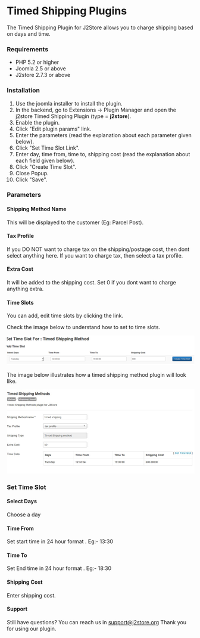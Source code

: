 # Timed Shipping Plugins

The Timed Shipping Plugin for J2Store allows you to charge shipping based on days and time.

### Requirements
* PHP 5.2 or higher
* Joomla 2.5 or above
* J2store 2.7.3 or above

### Installation
1. Use the joomla installer to install the plugin.
2. In the backend, go to Extensions -> Plugin Manager and open the j2store Timed Shipping Plugin (type = **j2store**).
3. Enable the plugin.
4. Click "Edit plugin params" link.
5. Enter the parameters (read the explanation about each parameter given below).
6. Click "Set Time Slot Link".
7. Enter day, time from, time to, shipping cost (read the explanation about each field given below).
8. Click "Create Time Slot".
9. Close Popup.
10. Click "Save".

### Parameters
#### Shipping Method Name
This will be displayed to the customer (Eg: Parcel Post).

#### Tax Profile
If you DO NOT want to charge tax on the shipping/postage cost, then dont select anything here. If you want to charge tax, then select a tax profile.

#### Extra Cost
It will be added to the shipping cost. Set 0 if you dont want to charge anything extra.

#### Time Slots
You can add, edit time slots by clicking the link.

Check the image below to understand how to set to time slots.

![Set Time Slot](set_time_slot.png)

The image below illustrates how a timed shipping method plugin will look like.

![Timed Shipping Method](timed_shipping_methods.png)

### Set Time Slot
#### Select Days
Choose a day

#### Time From
Set start time in 24 hour format . Eg:- 13:30

#### Time To
Set End time in 24 hour format . Eg:- 18:30

#### Shipping Cost
Enter shipping cost.

#### Support
Still have questions? You can reach us in support@j2store.org
Thank you for using our plugin.













